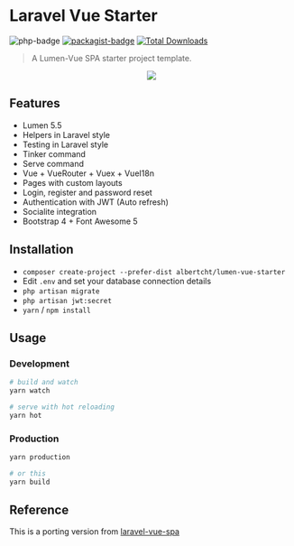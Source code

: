 # Laravel Vue Starter 

![php-badge](https://img.shields.io/packagist/php-v/albertcht/lumen-vue-starter.svg)
[![packagist-badge](https://img.shields.io/packagist/v/albertcht/lumen-vue-starter.svg)](https://packagist.org/packages/albertcht/lumen-vue-starter)
[![Total Downloads](https://poser.pugx.org/albertcht/lumen-vue-starter/downloads)](https://packagist.org/packages/albertcht/lumen-vue-starter)

> A Lumen-Vue SPA starter project template.

<p align="center">
<img src="https://i.imgur.com/NHFTsGt.png">
</p>

## Features

- Lumen 5.5
- Helpers in Laravel style
- Testing in Laravel style
- Tinker command
- Serve command
- Vue + VueRouter + Vuex + VueI18n
- Pages with custom layouts 
- Login, register and password reset
- Authentication with JWT (Auto refresh)
- Socialite integration
- Bootstrap 4 + Font Awesome 5

## Installation

- `composer create-project --prefer-dist albertcht/lumen-vue-starter`
- Edit `.env` and set your database connection details
- `php artisan migrate`
- `php artisan jwt:secret`
- `yarn` / `npm install`

## Usage

### Development

```bash
# build and watch
yarn watch

# serve with hot reloading
yarn hot
```

### Production

```bash
yarn production

# or this
yarn build
```

## Reference

This is a porting version from [laravel-vue-spa](https://github.com/cretueusebiu/laravel-vue-spa)
